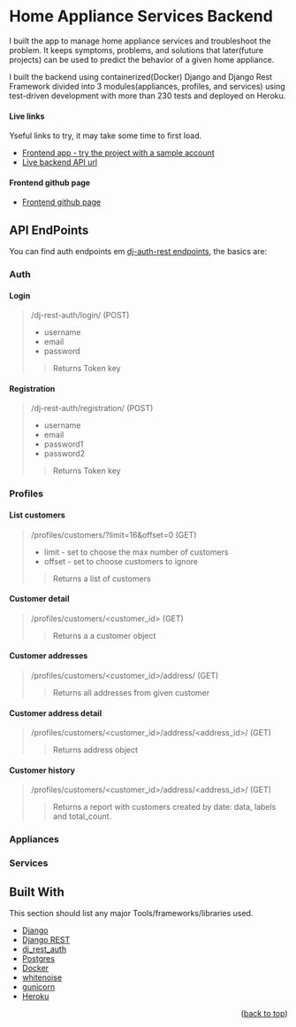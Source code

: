 # Home Appliance Services Backend

<!-- ABOUT THE PROJECT -->
I built the app to manage home appliance services and troubleshoot the problem. It keeps symptoms, problems, and solutions that later(future projects) can be used to predict the behavior of a given home appliance. 

I built the backend using containerized(Docker) Django and Django Rest Framework divided into 3 modules(appliances, profiles, and services) using test-driven development with more than 230 tests and deployed on Heroku.

#### Live links

Yseful links to try, it may take some time to first load.

* [Frontend app - try the project with a sample account](https://www.djangoproject.com/)
* [Live backend API url](https://www.django-rest-framework.org/)

#### Frontend github page

* [Frontend github page](https://www.djangoproject.com/)
  
## API EndPoints
You can find auth endpoints em [dj-auth-rest endpoints](https://dj-rest-auth.readthedocs.io/en/latest/api_endpoints.html), the basics are:

### Auth

#### Login
> /dj-rest-auth/login/ (POST)
>* username
>*  email
>*  password
>>Returns Token key


#### Registration
> /dj-rest-auth/registration/ (POST)
>* username
>*  email
>*  password1
>*  password2
>>Returns Token key

### Profiles

#### List customers
> /profiles/customers/?limit=16&offset=0 (GET)
>*  limit - set to choose the max number of customers
>*  offset - set to choose customers to ignore
>>Returns a list of customers

#### Customer detail
> /profiles/customers/<customer_id> (GET)
>> Returns a a customer object

#### Customer addresses
> /profiles/customers/<customer_id>/address/ (GET)
>> Returns all addresses from given customer

#### Customer address detail
> /profiles/customers/<customer_id>/address/<address_id>/ (GET)
>> Returns address object

#### Customer history
> /profiles/customers/<customer_id>/address/<address_id>/ (GET)
>> Returns a report with customers created by date: data, labels and total_count.

### Appliances

### Services

## Built With

This section should list any major Tools/frameworks/libraries used.

* [Django](https://www.djangoproject.com/)
* [Django REST](https://www.django-rest-framework.org/)
* [dj_rest_auth](https://dj-rest-auth.readthedocs.io/en/latest/)
* [Postgres](https://www.postgresql.org/)
* [Docker](https://www.docker.com/)
* [whitenoise](http://whitenoise.evans.io/en/stable/)
* [gunicorn](https://gunicorn.org/)
* [Heroku](https://www.heroku.com/)

<p align="right">(<a href="#top">back to top</a>)</p>

